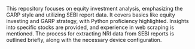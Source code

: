 This repository focuses on equity investment analysis, emphasizing the GARP style and utilizing SEBI report data. It covers basics like equity investing and GARP strategy, with Python proficiency highlighted. Insights into specific stocks are provided, and experience in web scraping is mentioned. The process for extracting NRI data from SEBI reports is outlined briefly, along with the necessary device configuration.
